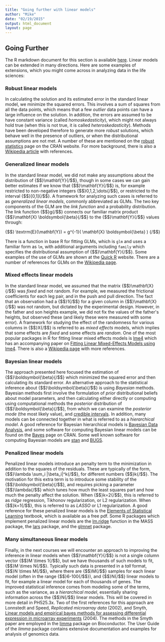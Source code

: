 ```yaml
---
title: "Going further with linear models"
author: "Mike"
date: "02/19/2015"
output: html_document
layout: page
---
```


## Going Further

The R markdown document for this section is available [here](https://github.com/genomicsclass/labs/tree/master/linear/linear_models_going_further.Rmd).
Linear models can be extended in many directions. Here are some examples of extensions, which you might come across in analyzing data in the life sciences:

### Robust linear models

In calculating the solution and its estimated error in the standard linear model, we minimize the squared errors. This involves a sum of squares from all the data points, which means that a few *outlier* data points can have a large influence on the solution. In addition, the errors are assumed to be have constant variance (called *homoskedasticity*), which might not always hold true (when this is not true, it is called *heteroskedasticity*). Methods have been developed therefore to generate more *robust* solutions, which behave well in the presence of outliers, or when the distributional assumptions are not met. A number of these are mentioned on the [robust statistics](http://cran.r-project.org/web/views/Robust.html) page on the CRAN website. For more background, there is also a [Wikipedia article](http://en.wikipedia.org/wiki/Robust_regression) with references.

### Generalized linear models

In the standard linear model, we did not make any assumptions about the distribution of {$$}\mathbf{Y}{/$$}, though in some cases we can gain better estimates if we know that {$$}\mathbf{Y}{/$$} is, for example restricted to non-negative integers {$$}0,1,2,\dots{/$$}, or restricted to the interval {$$}[0,1]{/$$}. A framework for analyzing such cases is referred to as *generalized linear models*, commonly abbreviated as GLMs. The two key components of the GLM are the *link function* and a probability distribution. The link function {$$}g{/$$} connects our familiar matrix product {$$}\mathbf{X} \boldsymbol{\beta}{/$$} to the {$$}\mathbf{Y}{/$$} values through:

{$$} \textrm{E}(\mathbf{Y}) = g^{-1}( \mathbf{X} \boldsymbol{\beta} ) {/$$}

There is a function in base R for fitting GLMs, which is `glm` and uses a familiar form as `lm`, with additional arguments including `family` which specifies the distributional assumption of {$$}\mathbf{Y}{/$$}. Some examples of the use of GLMs are shown at the [Quick R](http://www.statmethods.net/advstats/glm.html) website. There are a number of references for GLMs on the [Wikipedia page](http://en.wikipedia.org/wiki/Generalized_linear_model). 

### Mixed effects linear models

In the standard linear model, we assumed that the matrix {$$}\mathbf{X}{/$$} was *fixed* and not random. For example, we measured the frictional coefficients for each leg pair, and in the push and pull direction. The fact that an observation had a {$$}1{/$$} for a given column in {$$}\mathbf{X}{/$$} was not random, but dictated by the experimental design. However, in the father and son heights example, we did not fix the values of the father's heights, but observed these (and likely these were measured with some error). A framework for studying the effect of the randomness for various columns in {$$}X{/$$} is referred to as *mixed effects* models, which implies that some effects are *fixed* and some effects are *random*. One of the most popular packages in R for fitting linear mixed effects models is [lme4](http://lme4.r-forge.r-project.org/) which has an accompanying paper on [Fitting Linear Mixed-Effects Models using lme4](http://arxiv.org/abs/1406.5823). There is also a [Wikipedia page](http://en.wikipedia.org/wiki/Mixed_model) with more references.

### Bayesian linear models

The approach presented here focused the estimation of {$$}\boldsymbol{\beta}{/$$} which minimized the squared error and then calculating its standard error. An alternative approach to the statistical inference about {$$}\boldsymbol{\beta}{/$$} is using *Bayesian* methods. Bayesian methods first involve the formulation of *prior* distributional beliefs about model parameters, and then calculating either directly or computing using computational methods the *posterior* distribution of {$$}\boldsymbol{\beta}{/$$}, from which we can examine the *posterior mode* (the most likely value), and [credible intervals](http://en.wikipedia.org/wiki/Credible_interval). In addition, many models can be connected together in what is referred to as a *hierarchical model*. A good reference for Bayesian hierarchical models is [Bayesian Data Analysis](http://www.stat.columbia.edu/~gelman/book/), and some software for computing Bayesian linear models can be found on the [Bayes](http://cran.r-project.org/web/views/Bayesian.html) page on CRAN. Some well known software for computing Bayesian models are [stan](http://mc-stan.org/) and [BUGS](http://www.mrc-bsu.cam.ac.uk/software/bugs/).

### Penalized linear models

Penalized linear models introduce an penalty term to the minimization in addition to the squares of the residuals. These are typically of the form, {$$}\lambda \sum_i \|\beta_i\|^k{/$$}, for different numbers {$$}k{/$$}. The motivation for this extra term is to introduce some stability of the {$$}\boldsymbol{\beta}{/$$}, and requires picking a parameter {$$}\lambda{/$$} which tunes how much the least squares part and how much the penalty affect the solution. When {$$}k=2{/$$}, this is referred to as *ridge* regression, Tikhonov regularization, or L2 regularization. When {$$}k=1{/$$}, this is referred to as *LASSO* or L1 regularization. A good reference for these penalized linear models is the [Elements of Statistical Learning](http://statweb.stanford.edu/~tibs/ElemStatLearn/) textbook, which is available as a free pdf. Some R packages which implement penalized linear models are the [lm.ridge](https://stat.ethz.ch/R-manual/R-devel/library/MASS/html/lm.ridge.html) function in the MASS package, the [lars](http://cran.r-project.org/web/packages/lars/index.html) package, and the [glmnet](http://cran.r-project.org/web/packages/glmnet/index.html) package.

### Many simultaneous linear models

Finally, in the next courses we will encounter an approach to improving the inference in linear models when {$$}\mathbf{Y}{/$$} is not a single column vector {$$}M \times 1{/$$}, but we have thousands of such models to fit, {$$}M \times N{/$$}. Typically such data is presented in a *tall* format, {$$}N \times M{/$$}, where there are {$$}M{/$$} samples for each linear model (often in the range {$$}6-100{/$$}), and {$$}N{/$$} linear models to fit, for example a linear model for each of thousands of genes. The improved statistical inference comes from modeling some of the terms, such as the variance, as a *hierarchical model*, essentially sharing information across the {$$}N{/$$} linear models. This will be covered in more detail in PH525.3x. Two of the first references for this approach are Lonnstedt and Speed, *Replicated microarray data* (2002), and Smyth, [Linear models and empirical bayes methods for assessing differential expression in microarray experiments](http://www.ncbi.nlm.nih.gov/pubmed/16646809) (2004). The methods in the Smyth paper are employed in the [limma](http://www.bioconductor.org/packages/release/bioc/html/limma.html) package on Bioconductor. The User Guide of the *limma* package contains extensive documentation and examples for analysis of genomics data.

